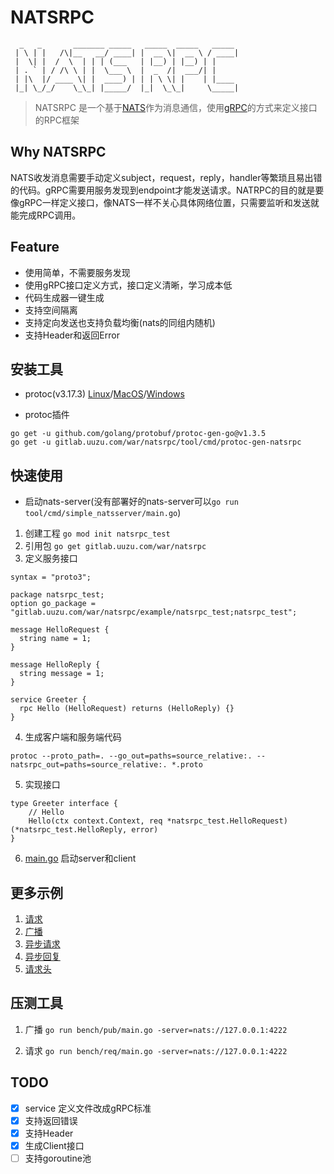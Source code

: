 # NATSRPC

```
  _   _       _______ _____   _____  _____   _____ 
 | \ | |   /\|__   __/ ____| |  __ \|  __ \ / ____|
 |  \| |  /  \  | | | (___   | |__) | |__) | |     
 | . ` | / /\ \ | |  \___ \  |  _  /|  ___/| |     
 | |\  |/ ____ \| |  ____) | | | \ \| |    | |____ 
 |_| \_/_/    \_\_| |_____/  |_|  \_\_|     \_____|
```
> NATSRPC 是一个基于[NATS](https://nats.io/)作为消息通信，使用[gRPC](https://www.grpc.io/)的方式来定义接口的RPC框架
## Why NATSRPC  
NATS收发消息需要手动定义subject，request，reply，handler等繁琐且易出错的代码。gRPC需要用服务发现到endpoint才能发送请求。NATRPC的目的就是要像gRPC一样定义接口，像NATS一样不关心具体网络位置，只需要监听和发送就能完成RPC调用。
## Feature
* 使用简单，不需要服务发现
* 使用gRPC接口定义方式，接口定义清晰，学习成本低
* 代码生成器一键生成
* 支持空间隔离
* 支持定向发送也支持负载均衡(nats的同组内随机)
* 支持Header和返回Error

## 安装工具
* protoc(v3.17.3) [Linux](https://github.com/protocolbuffers/protobuf/releases/download/v3.17.3/protoc-3.17.3-linux-x86_64.zip)/[MacOS](https://github.com/protocolbuffers/protobuf/releases/download/v3.17.3/protoc-3.17.3-osx-x86_64.zip)/[Windows](https://github.com/protocolbuffers/protobuf/releases/download/v3.17.3/protoc-3.17.3-win64.zip)

* protoc插件
```
go get -u github.com/golang/protobuf/protoc-gen-go@v1.3.5
go get -u gitlab.uuzu.com/war/natsrpc/tool/cmd/protoc-gen-natsrpc
```

## 快速使用
* 启动nats-server(没有部署好的nats-server可以`go run tool/cmd/simple_natsserver/main.go`)
1. 创建工程
`go mod init natsrpc_test`
2. 引用包 `go get gitlab.uuzu.com/war/natsrpc`
3. 定义服务接口
```
syntax = "proto3";

package natsrpc_test;
option go_package = "gitlab.uuzu.com/war/natsrpc/example/natsrpc_test;natsrpc_test";

message HelloRequest {
  string name = 1;
}

message HelloReply {
  string message = 1;
}

service Greeter {
  rpc Hello (HelloRequest) returns (HelloReply) {}
}
```

4. 生成客户端和服务端代码
```shell
protoc --proto_path=. --go_out=paths=source_relative:. --natsrpc_out=paths=source_relative:. *.proto
```
5. 实现接口
```
type Greeter interface {
	// Hello
	Hello(ctx context.Context, req *natsrpc_test.HelloRequest) (*natsrpc_test.HelloReply, error)
}
```
6. [main.go](example/0.main_test.go) 启动server和client
## 更多示例
1. [请求](example/1.request_test.go)
2. [广播](example/2.publish_test.go)
3. [异步请求](example/3.asyncclient_test.go)
4. [异步回复](example/4.asyncservice_test.go)
5. [请求头](example/5.header_test.go)

## 压测工具
1. 广播 `go run bench/pub/main.go -server=nats://127.0.0.1:4222`

2. 请求 `go run bench/req/main.go -server=nats://127.0.0.1:4222`

## TODO
- [x] service 定义文件改成gRPC标准
- [x] 支持返回错误
- [x] 支持Header
- [x] 生成Client接口
- [ ] 支持goroutine池